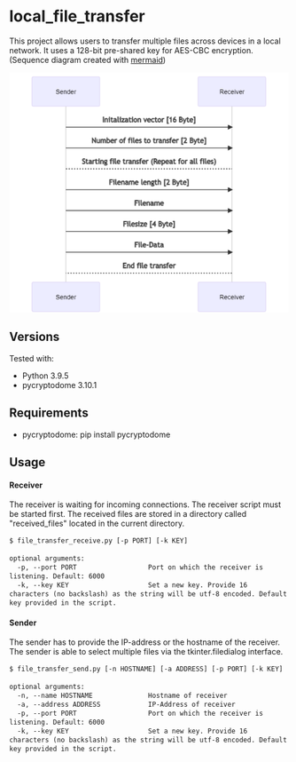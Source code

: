 # local_file_transfer

This project allows users to transfer multiple files across devices in a local network. It uses a 128-bit pre-shared key for AES-CBC encryption. (Sequence diagram created with [mermaid](https://github.com/mermaid-js/mermaid))

![](images/sequence_diagram.png)

## Versions

Tested with:

* Python 3.9.5
* pycryptodome 3.10.1

## Requirements

* pycryptodome: pip install pycryptodome


## Usage

#### Receiver

The receiver is waiting for incoming connections. The receiver script must be started first. The received files are stored in a directory called "received_files" located in the current directory.
```
$ file_transfer_receive.py [-p PORT] [-k KEY]

optional arguments:
  -p, --port PORT                  Port on which the receiver is listening. Default: 6000
  -k, --key KEY                    Set a new key. Provide 16 characters (no backslash) as the string will be utf-8 encoded. Default key provided in the script.

```

#### Sender

The sender has to provide the IP-address or the hostname of the receiver.
The sender is able to select multiple files via the tkinter.filedialog interface.

```
$ file_transfer_send.py [-n HOSTNAME] [-a ADDRESS] [-p PORT] [-k KEY]

optional arguments:
  -n, --name HOSTNAME              Hostname of receiver
  -a, --address ADDRESS            IP-Address of receiver
  -p, --port PORT                  Port on which the receiver is listening. Default: 6000
  -k, --key KEY                    Set a new key. Provide 16 characters (no backslash) as the string will be utf-8 encoded. Default key provided in the script.
```
